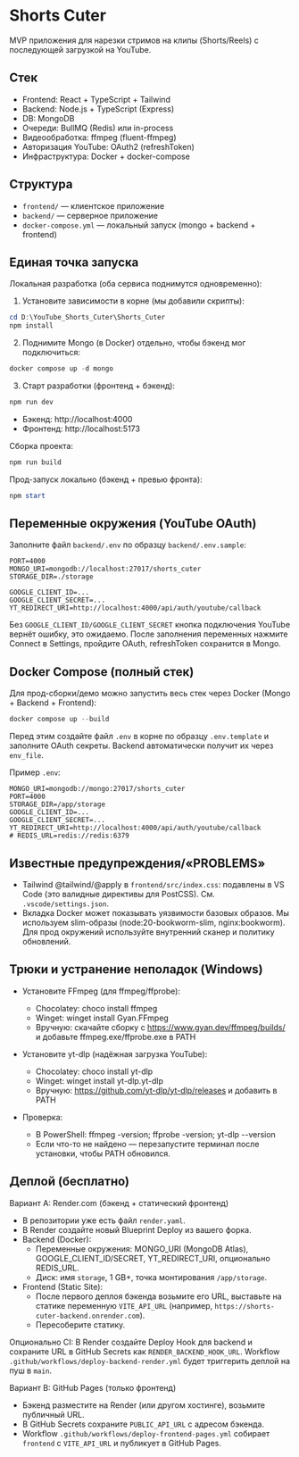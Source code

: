 # Shorts Cuter

MVP приложения для нарезки стримов на клипы (Shorts/Reels) с последующей загрузкой на YouTube.

## Стек
- Frontend: React + TypeScript + Tailwind
- Backend: Node.js + TypeScript (Express)
- DB: MongoDB
- Очереди: BullMQ (Redis) или in-process
- Видеообработка: ffmpeg (fluent-ffmpeg)
- Авторизация YouTube: OAuth2 (refreshToken)
- Инфраструктура: Docker + docker-compose

## Структура
- `frontend/` — клиентское приложение
- `backend/` — серверное приложение
- `docker-compose.yml` — локальный запуск (mongo + backend + frontend)

## Единая точка запуска

Локальная разработка (оба сервиса поднимутся одновременно):

1) Установите зависимости в корне (мы добавили скрипты):

```powershell
cd D:\YouTube_Shorts_Cuter\Shorts_Cuter
npm install
```

2) Поднимите Mongo (в Docker) отдельно, чтобы бэкенд мог подключиться:

```powershell
docker compose up -d mongo
```

3) Старт разработки (фронтенд + бэкенд):

```powershell
npm run dev
```

- Бэкенд: http://localhost:4000
- Фронтенд: http://localhost:5173

Сборка проекта:

```powershell
npm run build
```

Прод-запуск локально (бэкенд + превью фронта):

```powershell
npm start
```

## Переменные окружения (YouTube OAuth)

Заполните файл `backend/.env` по образцу `backend/.env.sample`:

```
PORT=4000
MONGO_URI=mongodb://localhost:27017/shorts_cuter
STORAGE_DIR=./storage

GOOGLE_CLIENT_ID=...
GOOGLE_CLIENT_SECRET=...
YT_REDIRECT_URI=http://localhost:4000/api/auth/youtube/callback
```

Без `GOOGLE_CLIENT_ID/GOOGLE_CLIENT_SECRET` кнопка подключения YouTube вернёт ошибку, это ожидаемо. После заполнения переменных нажмите Connect в Settings, пройдите OAuth, refreshToken сохранится в Mongo.

## Docker Compose (полный стек)

Для прод-сборки/демо можно запустить весь стек через Docker (Mongo + Backend + Frontend):

```powershell
docker compose up --build
```

Перед этим создайте файл `.env` в корне по образцу `.env.template` и заполните OAuth секреты. Backend автоматически получит их через `env_file`.

Пример `.env`:

```
MONGO_URI=mongodb://mongo:27017/shorts_cuter
PORT=4000
STORAGE_DIR=/app/storage
GOOGLE_CLIENT_ID=...
GOOGLE_CLIENT_SECRET=...
YT_REDIRECT_URI=http://localhost:4000/api/auth/youtube/callback
# REDIS_URL=redis://redis:6379
```

## Известные предупреждения/«PROBLEMS»

- Tailwind @tailwind/@apply в `frontend/src/index.css`: подавлены в VS Code (это валидные директивы для PostCSS). См. `.vscode/settings.json`.
- Вкладка Docker может показывать уязвимости базовых образов. Мы используем slim-образы (node:20-bookworm-slim, nginx:bookworm). Для прод окружений используйте внутренний сканер и политику обновлений.

## Трюки и устранение неполадок (Windows)

- Установите FFmpeg (для ffmpeg/ffprobe):
	- Chocolatey: choco install ffmpeg
	- Winget: winget install Gyan.FFmpeg
	- Вручную: скачайте сборку с https://www.gyan.dev/ffmpeg/builds/ и добавьте ffmpeg.exe/ffprobe.exe в PATH

- Установите yt-dlp (надёжная загрузка YouTube):
	- Chocolatey: choco install yt-dlp
	- Winget: winget install yt-dlp.yt-dlp
	- Вручную: https://github.com/yt-dlp/yt-dlp/releases и добавить в PATH

- Проверка:
	- В PowerShell: ffmpeg -version; ffprobe -version; yt-dlp --version
	- Если что-то не найдено — перезапустите терминал после установки, чтобы PATH обновился.

## Деплой (бесплатно)

Вариант A: Render.com (бэкенд + статический фронтенд)

- В репозитории уже есть файл `render.yaml`.
- В Render создайте новый Blueprint Deploy из вашего форка.
- Backend (Docker):
	- Переменные окружения: MONGO_URI (MongoDB Atlas), GOOGLE_CLIENT_ID/SECRET, YT_REDIRECT_URI, опционально REDIS_URL.
	- Диск: имя `storage`, 1 GB+, точка монтирования `/app/storage`.
- Frontend (Static Site):
	- После первого деплоя бэкенда возьмите его URL, выставьте на статике переменную `VITE_API_URL` (например, `https://shorts-cuter-backend.onrender.com`).
	- Пересоберите статику.

Опционально CI: В Render создайте Deploy Hook для backend и сохраните URL в GitHub Secrets как `RENDER_BACKEND_HOOK_URL`. Workflow `.github/workflows/deploy-backend-render.yml` будет триггерить деплой на пуш в `main`.

Вариант B: GitHub Pages (только фронтенд)

- Бэкенд разместите на Render (или другом хостинге), возьмите публичный URL.
- В GitHub Secrets сохраните `PUBLIC_API_URL` с адресом бэкенда.
- Workflow `.github/workflows/deploy-frontend-pages.yml` собирает `frontend` с `VITE_API_URL` и публикует в GitHub Pages.